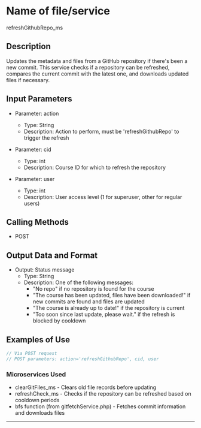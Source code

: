 # Name of file/service
refreshGithubRepo_ms

## Description
Updates the metadata and files from a GitHub repository if there's been a new commit. This service checks if a repository can be refreshed, compares the current commit with the latest one, and downloads updated files if necessary.

## Input Parameters
- Parameter: action
   - Type: String
   - Description: Action to perform, must be 'refreshGithubRepo' to trigger the refresh
   
- Parameter: cid
   - Type: int
   - Description: Course ID for which to refresh the repository
   
- Parameter: user
   - Type: int
   - Description: User access level (1 for superuser, other for regular users)

## Calling Methods
- POST

## Output Data and Format
- Output: Status message
   - Type: String
   - Description: One of the following messages:
     - "No repo" if no repository is found for the course
     - "The course has been updated, files have been downloaded!" if new commits are found and files are updated
     - "The course is already up to date!" if the repository is current
     - "Too soon since last update, please wait." if the refresh is blocked by cooldown

## Examples of Use
```php
// Via POST request
// POST parameters: action='refreshGithubRepo', cid, user
```

### Microservices Used
- clearGitFiles_ms - Clears old file records before updating
- refreshCheck_ms - Checks if the repository can be refreshed based on cooldown periods
- bfs function (from gitfetchService.php) - Fetches commit information and downloads files

--- 